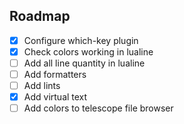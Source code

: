 ## Roadmap
- [x] Configure which-key plugin
- [x] Check colors working in lualine
- [ ] Add all line quantity in lualine
- [ ] Add formatters
- [ ] Add lints
- [x] Add virtual text
- [ ] Add colors to telescope file browser
